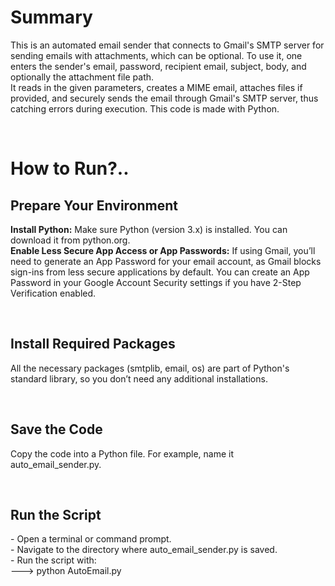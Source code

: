 <h1>Summary </h1>
<p>This is an automated email sender that connects to Gmail's SMTP server for sending emails with attachments, which can be optional. To use it, one enters the sender's email, password, recipient email, subject, body, and optionally the attachment file path. <br>
It reads in the given parameters, creates a MIME email, attaches files if provided, and securely sends the email through Gmail's SMTP server, thus catching errors during execution.
This code is made with Python. </p><br>

<h1>How to Run?..</h1>
<h2>Prepare Your Environment</h2>
<p><b>Install Python:</b> Make sure Python (version 3.x) is installed. You can download it from python.org.<br>
<b>Enable Less Secure App Access or App Passwords:</b>
If using Gmail, you’ll need to generate an App Password for your email account, as Gmail blocks sign-ins from less secure applications by default. You can create an App Password in your Google Account Security settings if you have 2-Step Verification enabled.</p><br>

<h2>Install Required Packages</h2>
<p>All the necessary packages (smtplib, email, os) are part of Python's standard library, so you don’t need any additional installations.</p><br>

<h2>Save the Code</h2>
<p>Copy the code into a Python file. For example, name it auto_email_sender.py.</p><br>

<h2>Run the Script</h2>
- Open a terminal or command prompt.<br>
- Navigate to the directory where auto_email_sender.py is saved.<br>
- Run the script with:<br>
---> python AutoEmail.py

